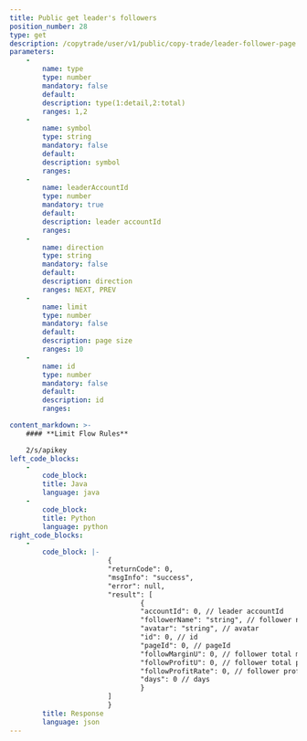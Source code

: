 ```yaml
---
title: Public get leader's followers
position_number: 28
type: get
description: /copytrade/user/v1/public/copy-trade/leader-follower-page
parameters:
    -
        name: type
        type: number
        mandatory: false
        default:
        description: type(1:detail,2:total)
        ranges: 1,2
    -
        name: symbol
        type: string
        mandatory: false
        default:
        description: symbol
        ranges:
    -
        name: leaderAccountId
        type: number
        mandatory: true
        default:
        description: leader accountId
        ranges:
    -
        name: direction
        type: string
        mandatory: false
        default:
        description: direction
        ranges: NEXT, PREV
    -
        name: limit
        type: number
        mandatory: false
        default:
        description: page size
        ranges: 10
    -
        name: id
        type: number
        mandatory: false
        default:
        description: id
        ranges:

content_markdown: >-
    #### **Limit Flow Rules**

    2/s/apikey
left_code_blocks:
    -
        code_block:
        title: Java
        language: java
    -
        code_block:
        title: Python
        language: python
right_code_blocks:
    -
        code_block: |-
                        {
                        "returnCode": 0,
                        "msgInfo": "success",
                        "error": null,
                        "result": [
                                {
                                "accountId": 0, // leader accountId
                                "followerName": "string", // follower nickname
                                "avatar": "string", // avatar
                                "id": 0, // id
                                "pageId": 0, // pageId
                                "followMarginU": 0, // follower total margin
                                "followProfitU": 0, // follower total profit
                                "followProfitRate": 0, // follower profit rate
                                "days": 0 // days
                                }
                        ]
                        }
        title: Response
        language: json
---
```

